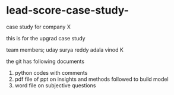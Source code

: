 # lead-score-case-study-
case study for company X


this is for the upgrad case study

team members;
uday surya reddy adala
vinod K

the git has following documents
1) python codes with comments
2) pdf file of ppt on insights and methods followed to build model
3) word file on subjective questions
